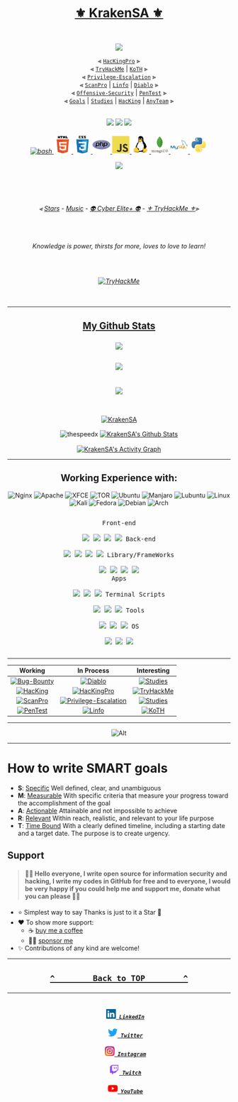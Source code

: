  
</h2>

<div align="center">

# <a href="https://github.com/KrakenSA">⚜️ KrakenSA ⚜️</a>

<img src="https://camo.githubusercontent.com/82291b0fe831bfc6781e07fc5090cbd0a8b912bb8b8d4fec0696c881834f81ac/68747470733a2f2f70726f626f742e6d656469612f394575424971676170492e676966" width="350" height="1"> <br>

<img align="center" width="100" src="https://user-images.githubusercontent.com/51442719/172729066-1293d382-4a31-4f03-8c23-ab0ea5f611a0.png">

⫷ [`HacKingPro`](https://github.com/KrakenSA/HacKingPro) ⫸
<br>
⫷ [`TryHackMe`](https://github.com/KrakenSA/TryHackMe) | [`KoTH`](https://github.com/KrakenSA/TryHackMe/tree/main/King%20of%20the%20Hill/KoTH) ⫸ 
<br>
⫷ [`Privilege-Escalation`](https://github.com/KrakenSA/Privilege-Escalation) ⫸
<br>
⫷ [`ScanPro`](https://github.com/KrakenSA/ScanPro) | [`Linfo`](https://github.com/KrakenSA/Linfo) | [`Diablo`](https://github.com/KrakenSA/Diablo) ⫸ 
<br>
⫷ [`Offensive-Security`](https://github.com/KrakenSA/Offensive-Security) | [`PenTest`](https://github.com/KrakenSA/PenTest) ⫸
<br>
⫷ [`Goals`](https://github.com/KrakenSA/Goals) | [`Studies`](https://github.com/KrakenSA/Studies) | [`HacKing`](https://github.com/KrakenSA/HacKing) | [`AnyTeam`](https://github.com/KrakenSA/AnyTeam) ⫸
<br>

<img src="https://camo.githubusercontent.com/82291b0fe831bfc6781e07fc5090cbd0a8b912bb8b8d4fec0696c881834f81ac/68747470733a2f2f70726f626f742e6d656469612f394575424971676170492e676966" width="350" height="1">

<div align="center">

  <img src = "https://img.shields.io/badge/shell_script-000000.svg?style=for-the-badge&logo=gnu-bash&logoColor=green1" >
  <img src = "https://img.shields.io/badge/python-000000?style=for-the-badge&logo=python&logoColor=ffff00" >
  <img src = "https://img.shields.io/badge/markdown-000000.svg?style=for-the-badge&logo=markdown&logoColor=white" >

</div>
</div>

</div>

<h6 align="center">
 <p align="center" dir="auto">
  <a href="https://www.gnu.org/software/bash/" rel="nofollow">
    <img src="https://camo.githubusercontent.com/bbb327d6ba7708520eaafd13396fed64d73bf5df5c4cdd0ba03cf0843f7a9340/68747470733a2f2f7777772e766563746f726c6f676f2e7a6f6e652f6c6f676f732f676e755f626173682f676e755f626173682d69636f6e2e737667" alt="bash" width="40" height="40" data-canonical-src="https://www.vectorlogo.zone/logos/gnu_bash/gnu_bash-icon.svg" style="max-width: 100%;">
  </a>
  <a href="https://www.w3.org/html/" rel="nofollow">
    <img src="https://raw.githubusercontent.com/devicons/devicon/master/icons/html5/html5-original-wordmark.svg" alt="html5" width="40" height="40" style="max-width: 100%;">
  </a>
  <a href="https://www.w3.org/css/" rel="nofollow">
    <img src="https://raw.githubusercontent.com/github/explore/80688e429a7d4ef2fca1e82350fe8e3517d3494d/topics/css/css.png" alt="css" width="40" height="40" style="max-width: 100%;">
  </a>
  <a href="https://www.php.net/" rel="nofollow">
    <img src="https://raw.githubusercontent.com/github/explore/ccc16358ac4530c6a69b1b80c7223cd2744dea83/topics/php/php.png" alt="php" width="40" height="40" style="max-width: 100%;">
  </a>
  <a href="https://developer.mozilla.org/en-US/docs/Web/JavaScript" rel="nofollow">
    <img src="https://raw.githubusercontent.com/devicons/devicon/master/icons/javascript/javascript-original.svg" alt="javascript" width="40" height="40" style="max-width: 100%;">
  </a>
  <a href="https://www.linux.org/" rel="nofollow">
    <img src="https://raw.githubusercontent.com/devicons/devicon/master/icons/linux/linux-original.svg" alt="linux" width="40" height="40" style="max-width: 100%;">
  </a>
  <a href="https://www.mongodb.com/" rel="nofollow">
    <img src="https://raw.githubusercontent.com/devicons/devicon/master/icons/mongodb/mongodb-original-wordmark.svg" alt="mongodb" width="40" height="40" style="max-width: 100%;">
  </a>
  <a href="https://www.mysql.com/" rel="nofollow">
    <img src="https://raw.githubusercontent.com/devicons/devicon/master/icons/mysql/mysql-original-wordmark.svg" alt="mysql" width="40" height="40" style="max-width: 100%;">
  </a>
  <a href="https://www.python.org" rel="nofollow">
    <img src="https://raw.githubusercontent.com/devicons/devicon/master/icons/python/python-original.svg" alt="python" width="40" height="40" style="max-width: 100%;">
  </a>
</p>
<p>
  <img align="center"
    src="https://github-readme-stats.vercel.app/api/top-langs/?username=KrakenSA&langs_count=8&theme=onedark" />
</p>

<br>

<img src="https://camo.githubusercontent.com/82291b0fe831bfc6781e07fc5090cbd0a8b912bb8b8d4fec0696c881834f81ac/68747470733a2f2f70726f626f742e6d656469612f394575424971676170492e676966" width="350" height="1">

<br>
<br>

⫷ [Stars](https://github.com/KrakenSA?tab=stars) - [Music](https://github.com/KrakenSA/Music) - [👽 Cyber Elite+ 👽](https://t.me/s/CyberElitePlusChannel) - [⚜️ TryHackMe ⚜️](https://github.com/KrakenSA/TryHackMe/)⫸

<img src="https://camo.githubusercontent.com/82291b0fe831bfc6781e07fc5090cbd0a8b912bb8b8d4fec0696c881834f81ac/68747470733a2f2f70726f626f742e6d656469612f394575424971676170492e676966" width="350" height="1">

<br>
<br>

 <p> Knowledge is power, thirsts for more, loves to love to learn! </p>

<img src="https://camo.githubusercontent.com/82291b0fe831bfc6781e07fc5090cbd0a8b912bb8b8d4fec0696c881834f81ac/68747470733a2f2f70726f626f742e6d656469612f394575424971676170492e676966" width="450" height="1"><br>

 <br>
<a href="https://tryhackme.com/p/KrakenSA">
  <img src="https://tryhackme-badges.s3.amazonaws.com/KrakenSA.png" alt="TryHackMe">
</a><br>
 
<img src="https://camo.githubusercontent.com/82291b0fe831bfc6781e07fc5090cbd0a8b912bb8b8d4fec0696c881834f81ac/68747470733a2f2f70726f626f742e6d656469612f394575424971676170492e676966" width="350" height="1">

</h6>

---
 
<h2 align="center"><u>My Github Stats</u>
<p align="center"><img src="https://i.imgur.com/A6bWGFl.gif"/></p>
<a align="center" href="https://github.com/KrakenSA" target="_blank"><img src="https://img.shields.io/badge/Github-KrakenSA-green?style=for-the-badge&logo=github"></a></h2>

<p align="center">
<br>
<img src="https://metrics.lecoq.io/KrakenSA?template=classic&achievements=1&achievements.threshold=C&achievements.secrets=true&achievements.display=compact&achievements.limit=0&config.timezone=Asia%2FDhaka">	
<br>

 </p>


 </div>


<p align="center"><a href="https://github.com/KrakenSA">
 <br>
  
<div align="center">
<p align="center">

<p align="center"> 
 <a href="https://github.com/KrakenSA/">
  <img src="https://github-profile-trophy.vercel.app/?username=KrakenSA&theme=onedark&no-frame=true&column=7" alt="KrakenSA"/>
 </a> 
 </p>

<a>
  <img align="center" src="https://github-readme-streak-stats.herokuapp.com/?user=KrakenSA&theme=black-ice" alt="thespeedx" />
</a>

<a href="https://github.com/KrakenSA">
  <img align="center" alt="KrakenSA's Github Stats"
    src="https://github-readme-stats.vercel.app/api?username=KrakenSA&show_icons=true&count_private=true&theme=react&bg_color=151515" />
</a>
<br>
<br>
<a href="https://github.com/KrakenSA">
  <img alt="KrakenSA's Activity Graph" src="https://activity-graph.herokuapp.com/graph?username=KrakenSA&bg_color=0D1117&color=5BCDEC&line=5BCDEC&point=FFFFFF&hide_border=true" /></a>
 
---
 
## Working Experience with:
 
![Nginx](https://img.shields.io/badge/nginx-%23009639.svg?style=for-the-badge&logo=nginx&logoColor=white)
![Apache](https://img.shields.io/badge/apache-%23D42029.svg?style=for-the-badge&logo=apache&logoColor=white)
![XFCE](https://img.shields.io/badge/XFCE-%232284F2.svg?style=for-the-badge&logo=xfce&logoColor=white)
![TOR](https://img.shields.io/badge/tor-%237E4798.svg?style=for-the-badge&logo=tor-project&logoColor=white)
![Ubuntu](https://img.shields.io/badge/Ubuntu-E95420?style=for-the-badge&logo=ubuntu&logoColor=white)
![Manjaro](https://img.shields.io/badge/Manjaro-35BF5C?style=for-the-badge&logo=Manjaro&logoColor=white)
![Lubuntu](https://img.shields.io/badge/-Lubuntu-%230065C2?style=for-the-badge&logo=lubuntu&logoColor=white)
![Linux](https://img.shields.io/badge/Linux-FCC624?style=for-the-badge&logo=linux&logoColor=black)
![Kali](https://img.shields.io/badge/Kali-268BEE?style=for-the-badge&logo=kalilinux&logoColor=white)
![Fedora](https://img.shields.io/badge/Fedora-294172?style=for-the-badge&logo=fedora&logoColor=white)
![Debian](https://img.shields.io/badge/Debian-D70A53?style=for-the-badge&logo=debian&logoColor=white) 
![Arch](https://img.shields.io/badge/Arch%20Linux-1793D1?logo=arch-linux&logoColor=fff&style=for-the-badge)

<p style="display: inline-block;" align="center">
  <kbd>
    <kbd>Front-end</kbd>
    <br>
    <br>
    <img width="30px" src="https://cdn.jsdelivr.net/gh/devicons/devicon/icons/html5/html5-original.svg" /> 
    <img width="30px" src="https://cdn.jsdelivr.net/gh/devicons/devicon/icons/css3/css3-plain.svg" /> 
    <img width="30px" src="https://cdn.jsdelivr.net/gh/devicons/devicon/icons/sass/sass-original.svg" /> 
    <img width="30px" src="https://cdn.jsdelivr.net/gh/devicons/devicon/icons/javascript/javascript-original.svg" />
  </kbd>
  <kbd>
    <kbd>Back-end</kbd>
    <br>
    <br>
    <img width="30px" src="https://cdn.jsdelivr.net/gh/devicons/devicon/icons/php/php-original.svg" />
    <img width="30px" src="https://cdn.jsdelivr.net/gh/devicons/devicon/icons/typescript/typescript-original.svg" />
    <img width="30px" src="https://cdn.jsdelivr.net/gh/devicons/devicon/icons/nodejs/nodejs-original.svg" />
    <img width="30px" src="https://cdn.jsdelivr.net/gh/devicons/devicon/icons/rails/rails-original-wordmark.svg" />
  </kbd>
  <kbd>
    <kbd>Library/FrameWorks</kbd>
    <br>
    <br>
    <img width="30px" src="https://cdn.jsdelivr.net/gh/devicons/devicon/icons/tailwindcss/tailwindcss-plain.svg" />
    <img width="30px" src="https://cdn.jsdelivr.net/gh/devicons/devicon/icons/bootstrap/bootstrap-original.svg" />
    <img width="30px" src="https://cdn.jsdelivr.net/gh/devicons/devicon/icons/react/react-original.svg" />
    <img width="30px" src="https://cdn.jsdelivr.net/gh/devicons/devicon/icons/vuejs/vuejs-original.svg" />
  </kbd>
  <br>
  <kbd>
    <kbd>Apps</kbd>
    <br>
    <br>
    <img width="30px" src="https://cdn.jsdelivr.net/gh/devicons/devicon/icons/java/java-original.svg" />
    <img width="30px" src="https://cdn.jsdelivr.net/gh/devicons/devicon/icons/kotlin/kotlin-original.svg" />
    <img width="30px" src="https://cdn.jsdelivr.net/gh/devicons/devicon/icons/dart/dart-original.svg" />
  </kbd>
  <kbd>
    <kbd>Terminal Scripts</kbd>
    <br>
    <br>
    <img width="30px" src="https://cdn.jsdelivr.net/gh/devicons/devicon/icons/python/python-plain.svg" />
    <img width="30px" src="https://cdn.jsdelivr.net/gh/devicons/devicon/icons/bash/bash-original.svg" />
    <img width="30px" src="https://cdn.jsdelivr.net/gh/devicons/devicon/icons/ruby/ruby-original.svg" />
  </kbd>
  <kbd>
    <kbd>Tools</kbd>
    <br>
    <br>
    <img width="30px" src="https://cdn.jsdelivr.net/gh/devicons/devicon/icons/vscode/vscode-original.svg" />
    <img width="30px" src="https://github.com/termux/termux-app/raw/master/app/src/main/res/mipmap-xxxhdpi/ic_launcher.png" />
    <img width="30px" src="https://upload.wikimedia.org/wikipedia/commons/thumb/b/b2/Repl.it_logo.svg/512px-Repl.it_logo.svg.png">
  </kbd>
  <kbd>
    <kbd>OS</kbd>
    <br>
    <br>
    <img width="30px" src="https://cdn.jsdelivr.net/gh/devicons/devicon/icons/linux/linux-original.svg" />
    <img width="30px" src="https://cdn.jsdelivr.net/gh/devicons/devicon/icons/android/android-original.svg" />
    <img width="30px" src="https://cdn.jsdelivr.net/gh/devicons/devicon/icons/windows8/windows8-original.svg" />
  </kbd>
</p>

---
 
Working | In Process | Interesting
 :---:|:---:|:---:
 <a href="https://github.com/KrakenSA/Bug-Bounty"><img title="Bug-Bounty" src="https://github-readme-stats.vercel.app/api/pin/?username=KrakenSA&repo=Bug-Bounty&theme=great-gatsby"></a> | <a href="https://github.com/KrakenSA/Diablo"><img title="Diablo" src="https://github-readme-stats.vercel.app/api/pin/?username=KrakenSA&repo=Diablo&theme=maroongold"></a> | <a href="https://github.com/KrakenSA/Studies"><img title="Studies" src="https://github-readme-stats.vercel.app/api/pin/?username=KrakenSA&repo=Studies&theme=vue-dark"></a> 
<a href="https://github.com/KrakenSA/HacKing"><img title="HacKing" src="https://github-readme-stats.vercel.app/api/pin/?username=KrakenSA&repo=HacKing&theme=vision-friendly-dark"></a> | <a href="https://github.com/KrakenSA/HacKingPro"><img title="HacKingPro" src="https://github-readme-stats.vercel.app/api/pin/?username=KrakenSA&repo=HacKingPro&theme=aura"></a> | <a href="https://github.com/KrakenSA/TryHackMe"><img title="TryHackMe" src="https://github-readme-stats.vercel.app/api/pin/?username=KrakenSA&repo=TryHackMe&theme=github_dark"></a>
<a href="https://github.com/KrakenSA/ScanPro"><img title="ScanPro" src="https://github-readme-stats.vercel.app/api/pin/?username=KrakenSA&repo=ScanPro&theme=onedark"></a> | <a href="https://github.com/KrakenSA/Privilege-Escalation"><img title="Privilege-Escalation" src="https://github-readme-stats.vercel.app/api/pin/?username=KrakenSA&repo=Privilege-Escalation&theme=codeSTACKr"></a> | <a href="https://github.com/KrakenSA/Goals"><img title="Studies" src="https://github-readme-stats.vercel.app/api/pin/?username=KrakenSA&repo=Goals&theme=merko"></a><br>
<a href="https://github.com/KrakenSA/PenTest"><img title="PenTest" src="https://github-readme-stats.vercel.app/api/pin/?username=KrakenSA&repo=PenTest&theme=shades-of-purple"></a> | <a href="https://github.com/KrakenSA/Linfo"><img title="Linfo" src="https://github-readme-stats.vercel.app/api/pin/?username=KrakenSA&repo=Linfo&theme=ayu-mirage"></a> | <a href="https://github.com/KrakenSA/KoTH"><img title="KoTH" src="https://github-readme-stats.vercel.app/api/pin/?username=KrakenSA&repo=KoTH&theme=gruvbox_light"></a>
 
---
 
 ![Alt](https://repobeats.axiom.co/api/embed/c4d73d5d9779f4dcd848eb13c02776e5c69081e9.svg "Repobeats analytics image")

</div>
 
---

# How to write SMART goals
- **S**: [Specific](https://github.com/KrakenSA/Studies/blob/main/Time%20Management.md#s-specific) Well defined, clear, and unambiguous
- **M**: [Measurable](https://github.com/KrakenSA/Studies/blob/main/Time%20Management.md#m-measurable) With specific criteria that measure your progress toward the accomplishment of the goal
- **A**: [Actionable](https://github.com/KrakenSA/Studies/blob/main/Time%20Management.md#a-achievable) Attainable and not impossible to achieve
- **R**: [Relevant](https://github.com/KrakenSA/Studies/blob/main/Time%20Management.md#r-relevant) Within reach, realistic, and relevant to your life purpose
- **T**: [Time Bound](https://github.com/KrakenSA/Studies/blob/main/Time%20Management.md#t-time-bound) With a clearly defined timeline, including a starting date and a target date. The purpose is to create urgency.
 
## Support
> <h4>👋🏼 Hello everyone, I write open source for information security and hacking, I write my codes in GitHub for free and to everyone, I would be very happy if you could help me and support me, donate what you can please 🙏🤞</h4>
- ⭐️ Simplest way to say Thanks is just to it a Star 🤩
- ❤️ To show more support:
  - ☕️ [buy me a coffee](https://buymeacoffee.com/KrakenSA)
  - 👏🏿 [sponsor me](https://github.com/sponsors/KrakenSA)
- ✨ Contributions of any kind are welcome!

---
 

<h2 align="center">
  
  **[`^        Back to TOP        ^`](#)**
  
</h2>


---

<h5 align="center">
  <code>
    <a href="https://www.linkedin.com/in/soon/" title="LinkedIn Profile"><img height="22" width="22" src="https://github.com/Dheerajmadhukar/Dheerajmadhukar/blob/main/img/linkedin.svg" /> LinkedIn</a>
  </code>
  <code>
    <a href="https://twitter.com/soon/" title="Twitter Profile"><img height="22" width="22" src="https://github.com/Dheerajmadhukar/Dheerajmadhukar/blob/main/img/twitter.svg" /> Twitter</a>
  </code>
  <code>
    <a href="https://www.instagram.com/soon/" title="Instagram Profile"><img height="22" width="22" src="https://github.com/Dheerajmadhukar/Dheerajmadhukar/blob/main/img/instagram.svg" /> Instagram</a>
  </code>
  <code>
    <a href="https://www.twitch.tv/soon"><img alt="Twitch" title="Twitch" height="22" width="22" src="https://github.com/Dheerajmadhukar/Dheerajmadhukar/blob/main/img/twitch.svg" /> Twitch</a>
  </code>
  <code>
    <a href="https://www.youtube.com/c/soon"><img alt="YouTube" title="YouTube" height="22" width="22" src="https://github.com/Dheerajmadhukar/Dheerajmadhukar/blob/main/img/youtube.svg" /> YouTube</a>
  </code>
</h5>

